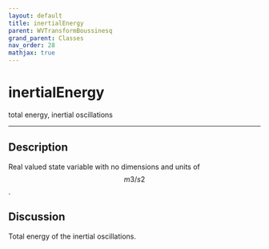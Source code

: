 ```yaml
---
layout: default
title: inertialEnergy
parent: WVTransformBoussinesq
grand_parent: Classes
nav_order: 28
mathjax: true
---
```


#  inertialEnergy

total energy, inertial oscillations


---

## Description
Real valued state variable with no dimensions and units of $$m3/s2$$.

## Discussion

Total energy of the inertial oscillations.

